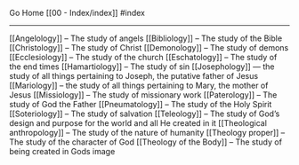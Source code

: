 Go Home [[00 - Index/index]]
#index

---

[[Angelology]] – The study of angels
[[Bibliology]] – The study of the Bible
[[Christology]] – The study of Christ
[[Demonology]] – The study of demons
[[Ecclesiology]] – The study of the church
[[Eschatology]] – The study of the end times
[[Hamartiology]] – The study of sin
[[Josephology]] — the study of all things pertaining to Joseph, the putative father of Jesus
[[Mariology]] – the study of all things pertaining to Mary, the mother of Jesus
[[Missiology]] – The study of missionary work
[[Paterology]] – The study of God the Father
[[Pneumatology]] – The study of the Holy Spirit
[[Soteriology]] – The study of salvation
[[Teleology]] – The study of God’s design and purpose for the world and all He created in it
[[Theological anthropology]] – The study of the nature of humanity
[[Theology proper]] – The study of the character of God
[[Theology of the Body]] – The study of being created in Gods image